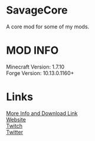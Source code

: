 SavageCore
==========

A core mod for some of my mods.

MOD INFO
========
Minecraft Version: 1.7.10  
Forge Version: 10.13.0.1160+  

Links
======
[More Info and Download Link](https://savageboy74.tv/mods/savagecore)  
[Website](https://savageboy74.tv/)  
[Twitch](http://www.twitch.tv/savageboy74/)  
[Twitter](https://twitter.com/savageboy74)  